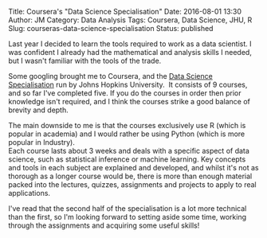 Title: Coursera's "Data Science Specialisation"
Date: 2016-08-01 13:30
Author: JM
Category: Data Analysis
Tags: Coursera, Data Science, JHU, R
Slug: courseras-data-science-specialisation
Status: published

Last year I decided to learn the tools required to work as a data
scientist. I was confident I already had the mathematical and analysis
skills I needed, but I wasn't familiar with the tools of the trade.

Some googling brought me to Coursera, and the [Data Science
Specialisation](https://www.coursera.org/specializations/jhu-data-science)
run by Johns Hopkins University.  It consists of 9 courses, and so far
I've completed five. If you do the courses in order then prior knowledge
isn't required, and I think the courses strike a good balance of brevity
and depth.

The main downside to me is that the courses exclusively use R (which is
popular in academia) and I would rather be using Python (which is more
popular in Industry).  
Each course lasts about 3 weeks and deals with a specific aspect of data
science, such as statistical inference or machine learning. Key concepts
and tools in each subject are explained and developed, and whilst it's
not as thorough as a longer course would be, there is more than enough
material packed into the lectures, quizzes, assignments and projects to
apply to real applications.

I've read that the second half of the specialisation is a lot more
technical than the first, so I'm looking forward to setting aside some
time, working through the assignments and acquiring some useful skills!
